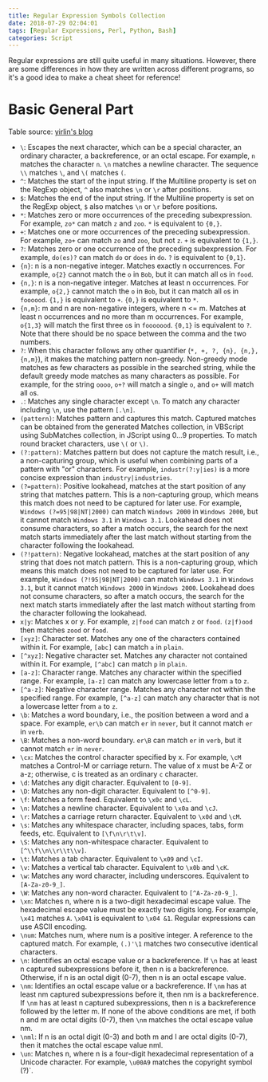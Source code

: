 ```yaml
---
title: Regular Expression Symbols Collection
date: 2018-07-29 02:04:01
tags: [Regular Expressions, Perl, Python, Bash]
categories: Script
---
```


Regular expressions are still quite useful in many situations. However, there are some differences in how they are written across different programs, so it's a good idea to make a cheat sheet for reference!

<!-- more -->

# Basic General Part

Table source: [yirlin's blog](http://www.cnblogs.com/yirlin/archive/2006/04/12/373222.html)

- `\`: Escapes the next character, which can be a special character, an ordinary character, a backreference, or an octal escape. For example, `n` matches the character `n`. `\n` matches a newline character. The sequence `\\` matches `\`, and `\(` matches `(`.
- `^`: Matches the start of the input string. If the Multiline property is set on the RegExp object, `^` also matches `\n` or `\r` after positions.
- `$`: Matches the end of the input string. If the Multiline property is set on the RegExp object, `$` also matches `\n` or `\r` before positions.
- `*`: Matches zero or more occurrences of the preceding subexpression. For example, `zo*` can match `z` and `zoo`. `*` is equivalent to `{0,}`.
- `+`: Matches one or more occurrences of the preceding subexpression. For example, `zo+` can match `zo` and `zoo`, but not `z`. `+` is equivalent to `{1,}`.
- `?`: Matches zero or one occurrence of the preceding subexpression. For example, `do(es)?` can match `do` or `does` in `do`. `?` is equivalent to `{0,1}`.
- `{n}`: n is a non-negative integer. Matches exactly n occurrences. For example, `o{2}` cannot match the `o` in `Bob`, but it can match all `o`s in `food`.
- `{n,}`: n is a non-negative integer. Matches at least n occurrences. For example, `o{2,}` cannot match the `o` in `Bob`, but it can match all `o`s in `foooood`. `{1,}` is equivalent to `+`. `{0,}` is equivalent to `*`.
- `{n,m}`: m and n are non-negative integers, where n <= m. Matches at least n occurrences and no more than m occurrences. For example, `o{1,3}` will match the first three `o`s in `fooooood`. `{0,1}` is equivalent to `?`. Note that there should be no space between the comma and the two numbers.
- `?`: When this character follows any other quantifier (`*, +, ?, {n}, {n,}, {n,m}`), it makes the matching pattern non-greedy. Non-greedy mode matches as few characters as possible in the searched string, while the default greedy mode matches as many characters as possible. For example, for the string `oooo`, `o+?` will match a single `o`, and `o+` will match all `o`s.
- `.`: Matches any single character except `\n`. To match any character including `\n`, use the pattern `[.\n]`.
- `(pattern)`: Matches pattern and captures this match. Captured matches can be obtained from the generated Matches collection, in VBScript using SubMatches collection, in JScript using $0…$9 properties. To match round bracket characters, use `\(` or `\)`.
- `(?:pattern)`: Matches pattern but does not capture the match result, i.e., a non-capturing group, which is useful when combining parts of a pattern with "or" characters. For example, `industr(?:y|ies)` is a more concise expression than `industry|industries`.
- `(?=pattern)`: Positive lookahead, matches at the start position of any string that matches pattern. This is a non-capturing group, which means this match does not need to be captured for later use. For example, `Windows (?=95|98|NT|2000)` can match `Windows 2000` in `Windows 2000`, but it cannot match `Windows 3.1` in `Windows 3.1`. Lookahead does not consume characters, so after a match occurs, the search for the next match starts immediately after the last match without starting from the character following the lookahead.
- `(?!pattern)`: Negative lookahead, matches at the start position of any string that does not match pattern. This is a non-capturing group, which means this match does not need to be captured for later use. For example, `Windows (?!95|98|NT|2000)` can match `Windows 3.1` in `Windows 3.1`, but it cannot match `Windows 2000` in `Windows 2000`. Lookahead does not consume characters, so after a match occurs, the search for the next match starts immediately after the last match without starting from the character following the lookahead.
- `x|y`: Matches x or y. For example, `z|food` can match `z` or `food`. `(z|f)ood` then matches `zood` or `food`.
- `[xyz]`: Character set. Matches any one of the characters contained within it. For example, `[abc]` can match `a` in `plain`.
- `[^xyz]`: Negative character set. Matches any character not contained within it. For example, `[^abc]` can match `p` in `plain`.
- `[a-z]`: Character range. Matches any character within the specified range. For example, `[a-z]` can match any lowercase letter from `a` to `z`.
- `[^a-z]`: Negative character range. Matches any character not within the specified range. For example, `[^a-z]` can match any character that is not a lowercase letter from `a` to `z`.
- `\b`: Matches a word boundary, i.e., the position between a word and a space. For example, `er\b` can match `er` in `never`, but it cannot match `er` in `verb`.
- `\B`: Matches a non-word boundary. `er\B` can match `er` in `verb`, but it cannot match `er` in `never`.
- `\cx`: Matches the control character specified by x. For example, `\cM` matches a Control-M or carriage return. The value of x must be A-Z or a-z; otherwise, c is treated as an ordinary `c` character.
- `\d`: Matches any digit character. Equivalent to `[0-9]`.
- `\D`: Matches any non-digit character. Equivalent to `[^0-9]`.
- `\f`: Matches a form feed. Equivalent to `\x0c` and `\cL`.
- `\n`: Matches a newline character. Equivalent to `\x0a` and `\cJ`.
- `\r`: Matches a carriage return character. Equivalent to `\x0d` and `\cM`.
- `\s`: Matches any whitespace character, including spaces, tabs, form feeds, etc. Equivalent to `[\f\n\r\t\v]`.
- `\S`: Matches any non-whitespace character. Equivalent to `[^\\f\\n\\r\\t\\v]`.
- `\t`: Matches a tab character. Equivalent to `\x09` and `\cI`.
- `\v`: Matches a vertical tab character. Equivalent to `\x0b` and `\cK`.
- `\w`: Matches any word character, including underscores. Equivalent to `[A-Za-z0-9_]`.
- `\W`: Matches any non-word character. Equivalent to `[^A-Za-z0-9_]`.
- `\xn`: Matches n, where n is a two-digit hexadecimal escape value. The hexadecimal escape value must be exactly two digits long. For example, `\x41` matches `A`. `\x041` is equivalent to `\x04 &1`. Regular expressions can use ASCII encoding.
- `\num`: Matches num, where num is a positive integer. A reference to the captured match. For example, `(.)'\1` matches two consecutive identical characters.
- `\n`: Identifies an octal escape value or a backreference. If `\n` has at least n captured subexpressions before it, then n is a backreference. Otherwise, if n is an octal digit (0-7), then n is an octal escape value.
- `\nm`: Identifies an octal escape value or a backreference. If `\nm` has at least nm captured subexpressions before it, then nm is a backreference. If `\nm` has at least n captured subexpressions, then n is a backreference followed by the letter m. If none of the above conditions are met, if both n and m are octal digits (0-7), then `\nm` matches the octal escape value nm.
- `\nml`: If n is an octal digit (0-3) and both m and l are octal digits (0-7), then it matches the octal escape value nml.
- `\un`: Matches n, where n is a four-digit hexadecimal representation of a Unicode character. For example, `\u00A9` matches the copyright symbol (?)`.
